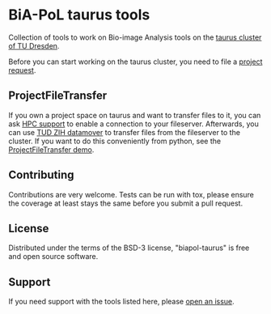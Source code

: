 # BiA-PoL taurus tools
Collection of tools to work on Bio-image Analysis tools on the [taurus cluster of TU Dresden](https://tu-dresden.de/zih/hochleistungsrechnen/hpc?set_language=en).

Before you can start working on the taurus cluster, you need to file a [project request](https://tu-dresden.de/zih/hochleistungsrechnen/hpc?set_language=en#section-1).

## ProjectFileTransfer
If you own a project space on taurus and want to transfer files to it, you can ask [HPC support](https://tu-dresden.de/zih/hochleistungsrechnen/support) to enable a connection to your fileserver.
Afterwards, you can use [TUD ZIH datamover](https://doc.zih.tu-dresden.de/data_transfer/datamover/) to transfer files from the fileserver to the cluster. If you want to do this conveniently from python,
see the [ProjectFileTransfer demo]().

## Contributing
Contributions are very welcome. Tests can be run with tox, please ensure the coverage at least stays the same before you submit a pull request.

## License
Distributed under the terms of the BSD-3 license, "biapol-taurus" is free and open source software.

## Support
If you need support with the tools listed here, please [open an issue](https://github.com/BiAPoL/biapol-taurus/issues).
